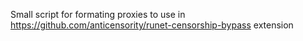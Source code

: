 Small script for formating proxies to use in https://github.com/anticensority/runet-censorship-bypass extension
